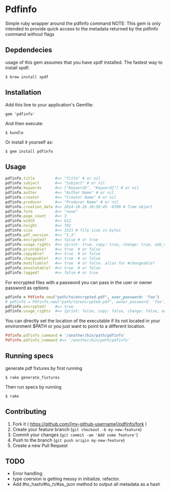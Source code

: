 # Pdfinfo

Simple ruby wrapper around the pdfinfo command
NOTE: This gem is only intended to provide quick access to the metadata returned by the pdfinfo command without flags

## Depdendecies

usage of this gem assumes that you have xpdf installed.  The fastest way to install xpdf:

    $ brew install xpdf
    
## Installation

Add this line to your application's Gemfile:

    gem 'pdfinfo'

And then execute:

    $ bundle

Or install it yourself as:

    $ gem install pdfinfo

## Usage


```ruby
pdfinfo.title         #=> "Title" # or nil
pdfinfo.subject       #=> "Subject" # or nil
pdfinfo.keywords      #=> ["Keyword1", "Keyword2"] # or nil
pdfinfo.author        #=> "Author Name" # or nil
pdfinfo.creator       #=> "Creator Name" # or nil
pdfinfo.producer      #=> "Producer Name" # or nil
ddfinfo.creation_date #=> 2014-10-26 20:50:45 -0700 # Time object
pdfinfo.form          #=> "none"
pdfinfo.page_count    #=> 3
pdfinfo.width         #=> 612
pdfinfo.height        #=> 792
pdfinfo.size          #=> 1521 # file size in bytes
pdfinfo.pdf_version   #=> "1.3"
pdfinfo.encrypted?    #=> false # or true
pdfinfo.usage_rights  #=> {print: true, copy: true, change: true, add_notes: true}
pdfinfo.printable?    #=> true  # or false
pdfinfo.copyable?     #=> true  # or false
pdfinfo.changeable?   #=> true  # or false
pdfinfo.modifiable?   #=> true  # or false. alias for #changeable?
pdfinfo.annotatable?  #=> true  # or false
pdfinfo.tagged?       #=> false # or true
```
For encrypted files with a password you can pass in the user or owner password as options

```ruby
pdfinfo = Pdfinfo.new("path/to/encrypted.pdf", user_password: 'foo')
# pdfinfo = Pdfinfo.new("path/to/encrypted.pdf", owner_password: 'foo')
pdfinfo.encrypted?    #=> true
pdfinfo.usage_rights  #=> {print: false, copy: false, change: false, add_notes: false}
```

You can directly set the location of the executable if its not located in your environment $PATH or you just want to point to a different location.

```ruby
Pdfinfo.pdfinfo_command = '/another/bin/path/pdfinfo'
Pdfinfo.pdfinfo_command #=> '/another/bin/path/pdfinfo'
```

## Running specs

generate pdf fixtures by first running 

    $ rake generate_fixtures
    
Then run specs by running

    $ rake

## Contributing

1. Fork it ( https://github.com/[my-github-username]/pdfinfo/fork )
2. Create your feature branch (`git checkout -b my-new-feature`)
3. Commit your changes (`git commit -am 'Add some feature'`)
4. Push to the branch (`git push origin my-new-feature`)
5. Create a new Pull Request

## TODO
* Error handling
* type coersion is getting messy in initialize.  refactor.
* Add #to_hash/#to_h/#as_json method to output all metadata as a hash
